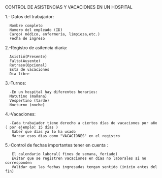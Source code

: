 CONTROL DE ASISTENCIAS Y VACACIONES EN UN HOSPITAL 

  1.- Datos del trabajador:
  
      Nombre completo 
      Numero del empleado (ID)
      Cargo( médico, enfermería, limpieza,etc.) 
      Fecha de ingreso

  2.-Registro de asitencia diaria:
  
      Asistió(Presente)
      Falto(Ausente)
      Retraso(Opcional)
      Esta de vacaciones 
      Dia libre 

  3.-Turnos:
  
      -En un hospital hay diferentes horarios:
      Matutino (mañana)
      Vespertino (tarde)
      Nocturno (noche)

  4.-Vacaciones: 
  
      -Cada trabajador tiene derecho a ciertos días de vacaciones por año ( por ejemplo: 15 días )
       Saber que días ya lo ha usado 
       Marcar esos dias como "VACACIONES" en el registro 

   5.-Control de fechas importantes tener en cuenta : 
   
       El calendario laboral( fines de semana, feriado) 
       Evitar que se registren vacaciones en días no laborales si no corresponden 
       Validar que las fechas ingresadas tengan sentido (inicio antes del fin)




       
